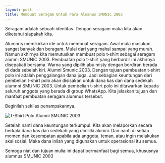 ```yaml
---
layout: post
title: Membuat Seragam Untuk Para Alumnus SMUNIC 2003
---
```


Seragam adalah sebuah identitas. Dengan seragam maka kita akan diketahui siapakah kita. 

Alumnus memikirkan ide untuk membuat seragam. Awal mula masukan sangat banyak dan beragam. Mulai dari yang mahal sampai yang murah. Namun akhirnya kita memutuskan membuat polo t-shirt sebagai seragam alumni SMUNIC 2003. Pembuatan polo t-shirt yang berbordir ini akhirnya disepakati bersama. Warna yang dipilih abu misty dengan bordiran berada di dada  sebelah kiri. Alumni Smunic 2003. Dengan tujuan pembuatan t-shirt polo ini adalah penggalangan dana juga. Jadi sebagian keuntungan dari pembelian t-shirt polo akan disisakan untuk dana kas dan dana sedekah alumnni SMUNIC 2003. Untuk pembelian t-shirt polo ini ditawarkan kepada seluruh anggota yang berada di group WhatsApp. Kita jelaskan tujuan dan manfaat pembuatan seragam alumnus tersebut.

Beginilah sekilas penampakannya.

![T-Shirt Polo Alumni SMUNIC 2003](http://duaributi.ga/public/polo.jpg "Polo SMUNIC 2003")

Setelah nanti dana keuntungan terkumpul. Kita akan melaporkan secara berkala dana kas dan sedekah yang dimiliki alumni. Dan nanti di setiap momen dan kesempatan apabila ada anggota, teman, atau ingin melakukan aksi sosial. Maka dana inilah yang digunakan untuk operasional itu semua.

Semoga niat dan tujuan mulia ini dapat bermanfaat bagi semua, khususnya alumnus SMUNIC 2003
